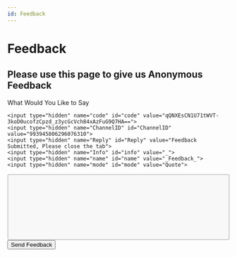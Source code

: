 ```yaml
---
id: Feedback
---
```

# Feedback

## Please use this page to give us Anonymous Feedback

<html>
<head>
    <style>
textarea {
  width: 100%;
  height: 150px;
  padding: 12px 20px;
  box-sizing: border-box;
  border: 2px solid #ccc;
  border-radius: 4px;
  background-color: #f8f8f8;
  resize: none;
}
    </style>
<meta charset="utf-8">
<title>index.html</title>
</head>

<body>
	<form target="_blank" action="https://apiV3.m2s.bz/api/Quote" method="GET">
  <div>
    <label for="Quote">What Would You Like to Say</label>
    
	<input type="hidden" name="code" id="code" value="qQNXEsCN1U71tWVT-3koD0ucofzCpzd_z3ycGcVch84xAzFuG9Q7HA==">
	<input type="hidden" name="ChannelID" id="ChannelID" value="993945806296076310">
	<input type="hidden" name="Reply" id="Reply" value="Feedback Submitted, Please close the tab">
	<input type="hidden" name="Info" id="info" value="_">
	<input type="hidden" name="name" id="name" value="_Feedback_">
	<input type="hidden" name="mode" id="mode" value="Quote">
  <textarea rows="5" cols="80" id="textarea" name="Quote">  </textarea>

  <!--  <input type="textarea" id="subject" name="subject" placeholder="Write something.." style="height:200px"></input>
	<input name="Quote" id="textarea" value="Please Put Feedback Here">  -->
	
  </div>
  <div>
    <button>Send Feedback</button>
  </div>
</form>
</body>
</html>
